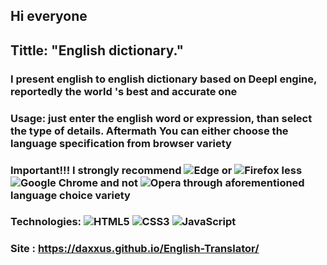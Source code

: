 ## Hi everyone

## Tittle: "English dictionary."

### I present english to english dictionary based on Deepl engine, reportedly the world 's best and accurate one

### Usage: just enter the english word or expression, than select the type of details. Aftermath You can either choose the language specification from browser variety

### Important!!! I strongly recommend ![Edge](https://img.shields.io/badge/Edge-0078D7?style=for-the-badge&logo=Microsoft-edge&logoColor=white) or ![Firefox](https://img.shields.io/badge/Firefox-FF7139?style=for-the-badge&logo=Firefox-Browser&logoColor=white) less ![Google Chrome](https://img.shields.io/badge/Google%20Chrome-4285F4?style=for-the-badge&logo=GoogleChrome&logoColor=white) and not ![Opera](https://img.shields.io/badge/Opera-FF1B2D?style=for-the-badge&logo=Opera&logoColor=white) through aforementioned language choice variety

### Technologies: ![HTML5](https://img.shields.io/badge/html5-%23E34F26.svg?style=for-the-badge&logo=html5&logoColor=white) ![CSS3](https://img.shields.io/badge/css3-%231572B6.svg?style=for-the-badge&logo=css3&logoColor=white) ![JavaScript](https://img.shields.io/badge/javascript-%23323330.svg?style=for-the-badge&logo=javascript&logoColor=%23F7DF1E)


### Site :  https://daxxus.github.io/English-Translator/
